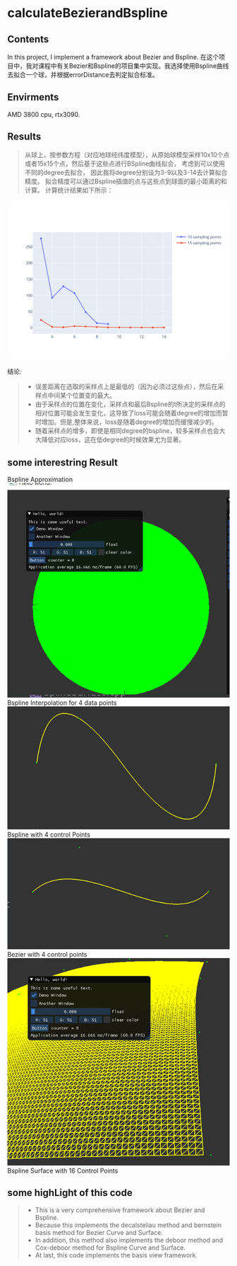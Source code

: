 # calculateBezierandBspline 

## Contents 
In this project, I implement a framework about Bezier and Bspline. 
在这个项目中，我对课程中有关Bezier和Bspline的项目集中实现。我选择使用Bspline曲线去拟合一个球，并根据errorDistance去判定拟合标准。 

## Envirments 
AMD 3800 cpu, rtx3090. 

## Results 
> 从球上，按参数方程（对应地球经纬度模型），从原始球模型采样10x10个点或者15x15个点，然后基于这些点进行BSpline曲线拟合，
> 考虑到可以使用不同的degree去拟合，
> 因此我将degree分别设为3-9以及3-14去计算拟合精度。 拟合精度可以通过Bspline插值的点与这些点到球面的最小距离的和计算。 
> 计算统计结果如下所示：

![Alt text](./fig1.svg)

结论:
> - 误差距离在选取的采样点上是最低的（因为必须过这些点），然后在采样点中间某个位置变的最大。 
> - 由于采样点的位置在变化，采样点和最后Bspline的t所决定的采样点的相对位置可能会发生变化，这导致了loss可能会随着degree的增加而暂时增加。但是,整体来说，loss是随着degree的增加而缓慢减少的。 
> - 随着采样点的增多，即使是相同degree的bspline，较多采样点也会大大降低对应loss，这在低degree的时候效果尤为显著。 

## some interestring Result
Bspline Approximation
![picture 1](images/66f8cc4e44c4f2c1414df1b08477e942b5dca30564d658d13b11fb4e10616892.png)
Bspline Interpolation for 4 data points 
![picture 2](images/c524c612c786bc33745566b60254488cb3b10083c419d0363d99244bea1423de.png)  
Bspline  with 4 control Points 
![picture 3](images/5c6e4e9681e5a15deb7576a046a2ad651d15aefe066a216a50610f3a43971a28.png)  
Bezier  with 4 control points
![picture 5](images/c22176fecad0f72dc8745c5ce44c4e730b896373f1bab4a42132b17359fcb964.png)  
Bspline Surface with  16 Control Points 

## some highLight of this code 
> - This is a very comprehensive framework about Bezier and Bspline. 
> - Because this implements the decalsteliau method and bernstein basis method for Bezier Curve and Surface. 
> - In addition, this method also implements the  deboor method and Cox-deboor method for Bspline Curve and Surface.  
> - At last, this code implements the basis view framework. 
